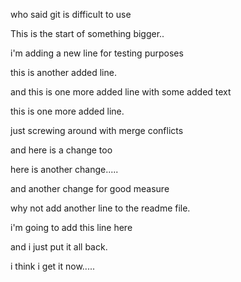 who said git is difficult to use

This is the start of something bigger..

i'm adding a new line for testing purposes

this is another added line.

and this is one more added line with some added text

this is one more added line.

just screwing around with merge conflicts

and here is a  change too

here is another change.....

and another change for good measure

why not add another line to the readme file.

i'm going to add this line here

and i just put it all back.

i think i get it now.....
